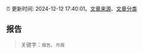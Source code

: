 :alarm_clock: 更新时间: 2024-12-12 17:40:01。[文章来源](/README.md)、[文章分类](/TAGS.md)

## 报告


> 关键字：`报告`、`月报`



